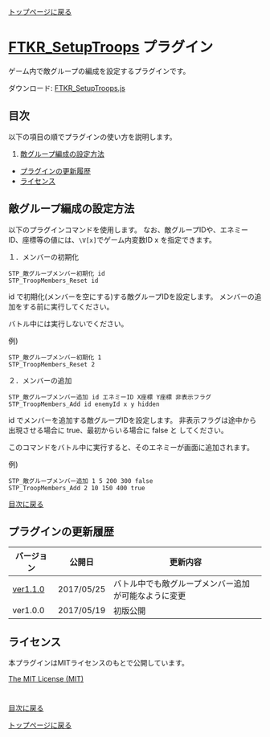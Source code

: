 [トップページに戻る](README.md)

# [FTKR_SetupTroops](FTKR_SetupTroops.js) プラグイン

ゲーム内で敵グループの編成を設定するプラグインです。

ダウンロード: [FTKR_SetupTroops.js](https://raw.githubusercontent.com/futokoro/RPGMaker/master/FTKR_SetupTroops.js)

## 目次

以下の項目の順でプラグインの使い方を説明します。
1. [敵グループ編成の設定方法](#敵グループ編成の設定方法)
* [プラグインの更新履歴](#プラグインの更新履歴)
* [ライセンス](#ライセンス)

## 敵グループ編成の設定方法

以下のプラグインコマンドを使用します。
なお、敵グループIDや、エネミーID、座標等の値には、`\V[x]`でゲーム内変数ID x を指定できます。

１．メンバーの初期化
```
STP_敵グループメンバー初期化 id
STP_TroopMembers_Reset id
```
id で初期化(メンバーを空にする)する敵グループIDを設定します。
メンバーの追加をする前に実行してください。

バトル中には実行しないでください。

例)
```
STP_敵グループメンバー初期化 1
STP_TroopMembers_Reset 2
```

２．メンバーの追加

```
STP_敵グループメンバー追加 id エネミーID X座標 Y座標 非表示フラグ
STP_TroopMembers_Add id enemyId x y hidden
```

id でメンバーを追加する敵グループIDを設定します。
非表示フラグは途中から出現させる場合に true、最初からいる場合に false と
してください。

このコマンドをバトル中に実行すると、そのエネミーが画面に追加されます。

例)
```
STP_敵グループメンバー追加 1 5 200 300 false
STP_TroopMembers_Add 2 10 150 400 true
```

[目次に戻る](#目次)

## プラグインの更新履歴

| バージョン | 公開日 | 更新内容 |
| --- | --- | --- |
| [ver1.1.0](FTKR_SetupTroops.js) | 2017/05/25 | バトル中でも敵グループメンバー追加が可能なように変更 |
| ver1.0.0 | 2017/05/19 | 初版公開 |

## ライセンス

本プラグインはMITライセンスのもとで公開しています。

[The MIT License (MIT)](https://opensource.org/licenses/mit-license.php)

#
[目次に戻る](#目次)

[トップページに戻る](README.md)